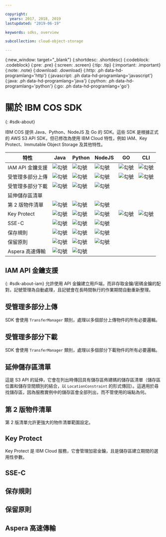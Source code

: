 ```yaml
---

copyright:
  years: 2017, 2018, 2019
lastupdated: "2019-06-19"

keywords: sdks, overview

subcollection: cloud-object-storage

---
```


{:new_window: target="_blank"}
{:shortdesc: .shortdesc}
{:codeblock: .codeblock}
{:pre: .pre}
{:screen: .screen}
{:tip: .tip}
{:important: .important}
{:note: .note}
{:download: .download} 
{:http: .ph data-hd-programlang='http'} 
{:javascript: .ph data-hd-programlang='javascript'} 
{:java: .ph data-hd-programlang='java'} 
{:python: .ph data-hd-programlang='python'}
{:go: .ph data-hd-programlang='go'}

# 關於 IBM COS SDK
{: #sdk-about}

IBM COS 提供 Java、Python、NodeJS 及 Go 的 SDK。這些 SDK 是根據正式的 AWS S3 API SDK，但已修改為使用 IBM Cloud 特性，例如 IAM、Key Protect、Immutable Object Storage 及其他特性。

| 特性 | Java                                              | Python                                            | NodeJS                                            | GO                                                | CLI                                               |
|-----------------------------|---------------------------------------------------|---------------------------------------------------|---------------------------------------------------|---------------------------------------------------|---------------------------------------------------|
|IAM API 金鑰支援| ![勾號](../../icons/checkmark-icon.svg) | ![勾號](../../icons/checkmark-icon.svg) | ![勾號](../../icons/checkmark-icon.svg) | ![勾號](../../icons/checkmark-icon.svg) | ![勾號](../../icons/checkmark-icon.svg) |
|受管理多部分上傳| ![勾號](../../icons/checkmark-icon.svg) | ![勾號](../../icons/checkmark-icon.svg) | ![勾號](../../icons/checkmark-icon.svg) | ![勾號](../../icons/checkmark-icon.svg) | ![勾號](../../icons/checkmark-icon.svg) |
|受管理多部分下載| ![勾號](../../icons/checkmark-icon.svg) | ![勾號](../../icons/checkmark-icon.svg) | ![勾號](../../icons/checkmark-icon.svg) |                                                   |                                                   |
|延伸儲存區清單|                                                   |                                                   |                                                   |                                                   |                                                   |
|第 2 版物件清單| ![勾號](../../icons/checkmark-icon.svg) | ![勾號](../../icons/checkmark-icon.svg) | ![勾號](../../icons/checkmark-icon.svg) |                                                   |                                                   |
|Key Protect| ![勾號](../../icons/checkmark-icon.svg) | ![勾號](../../icons/checkmark-icon.svg) | ![勾號](../../icons/checkmark-icon.svg) | ![勾號](../../icons/checkmark-icon.svg) | ![勾號](../../icons/checkmark-icon.svg) |
|SSE-C| ![勾號](../../icons/checkmark-icon.svg) | ![勾號](../../icons/checkmark-icon.svg) | ![勾號](../../icons/checkmark-icon.svg) |                                                   |                                                   |
|保存規則| ![勾號](../../icons/checkmark-icon.svg) | ![勾號](../../icons/checkmark-icon.svg) | ![勾號](../../icons/checkmark-icon.svg) |                                                   |                                                   |
|保留原則| ![勾號](../../icons/checkmark-icon.svg) | ![勾號](../../icons/checkmark-icon.svg) | ![勾號](../../icons/checkmark-icon.svg) |                                                   |                                                   |
| Aspera 高速傳輸| ![勾號](../../icons/checkmark-icon.svg) | ![勾號](../../icons/checkmark-icon.svg) |                                                   |                                                   |                                                   |

## IAM API 金鑰支援
{: #sdk-about-iam}
允許使用 API 金鑰建立用戶端，而非存取金鑰/密碼金鑰的配對。記號管理為自動處理，且記號會在長時間執行的作業期間自動重新整理。
## 受管理多部分上傳
SDK 會使用 `TransferManager` 類別，處理以多個部分上傳物件的所有必要邏輯。
## 受管理多部分下載
SDK 會使用 `TransferManager` 類別，處理以多個部分下載物件的所有必要邏輯。
## 延伸儲存區清單
這是 S3 API 的延伸，它會在列出時傳回具有儲存區佈建碼的儲存區清單（儲存區位置和儲存空間類別的結合，以 `LocationConstraint` 的形式傳回）。這適用於尋找儲存區，因為服務實例中的儲存區會全部列出，而不管使用的端點為何。
## 第 2 版物件清單
第 2 版清單允許更強大的物件清單範圍設定。
## Key Protect
Key Protect 是 IBM Cloud 服務，它會管理加密金鑰，且是儲存區建立期間的選用性參數。
## SSE-C                      
## 保存規則              
## 保留原則         
##  Aspera 高速傳輸 
